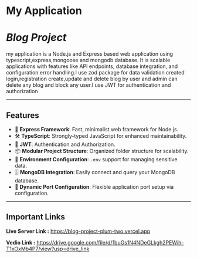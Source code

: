 # **My Application**
# *Blog Project*
my application is a Node.js and Express based web application using typescript,express,mongoose and mongodb database. It is scalable applications with features like API endpoints, database integration, and configuration error handling.I use zod package for  data validation created login,registration create,update and delete blog by user and admin can delete any blog and block any user.I use JWT for authentication and authorization

---

## **Features**
- 🌟 **Express Framework**: Fast, minimalist web framework for Node.js.
- 🛠️ **TypeScript**: Strongly-typed JavaScript for enhanced maintainability.
- 📡 **JWT**: Authentication and Authorization.
- 📦 **Modular Project Structure**: Organized folder structure for scalability.
- 📑 **Environment Configuration**: `.env` support for managing sensitive data.
- 🗄️ **MongoDB Integration**: Easily connect and query your MongoDB database.
- 📡 **Dynamic Port Configuration**: Flexible application port setup via configuration.


---

## **Important Links**


**Live Server Link :** https://blog-project-plum-two.vercel.app


**Vedio Link :** https://drive.google.com/file/d/1buGs1N4NDeGLkgh2PEWih-T1xOxMb4P7/view?usp=drive_link



